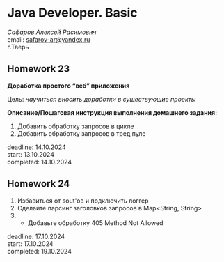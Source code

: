 # Java Developer. Basic

_Сафаров Алексей Расимович_  
email: <safarov-ar@yandex.ru>  
г.Тверь

## Homework 23

__Доработка простого “веб” приложения__

Цель: _научиться вносить доработки в существующие проекты_  

__Описание/Пошаговая инструкция выполнения домашнего задания:__  
1. Добавить обработку запросов в цикле  
2. Добавить обработку запросов в тред пуле  

deadline: 14.10.2024   
start: 13.10.2024   
completed: 14.10.2024  

## Homework 24  

1. Избавиться от sout'ов и подключить логгер  
2. Сделайте парсинг заголовков запросов в Map<String, String>  
3. * Добавьте обработку 405 Method Not Allowed  

deadline: 17.10.2024   
start: 17.10.2024   
completed: 19.10.2024   
